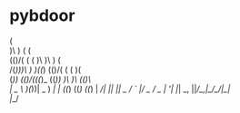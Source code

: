 # pybdoor
 (                                    
 )\ )        (    (                   
(()/( (    ( )\   )\ )           (    
 /(_)))\ ) )((_) (()/(  (    (   )(   
(_)) (()/(((_)_   ((_)) )\   )\ (()\  
| _ \ )(_))| _ )  _| | ((_) ((_) ((_) 
|  _/| || || _ \/ _` |/ _ \/ _ \| '_| 
|_|   \_, ||___/\__,_|\___/\___/|_|   
      |__/                  
